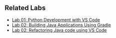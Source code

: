 ## Related Labs
- [Lab 01: Python Development with VS Code](docs/lab01-python-test.md)
- [Lab 02: Building Java Applications Using Gradle](docs/gradle-lan.md)
- [Lab 02: Refactoring Java code using VS Code](docs/refactoring-lab.md)

